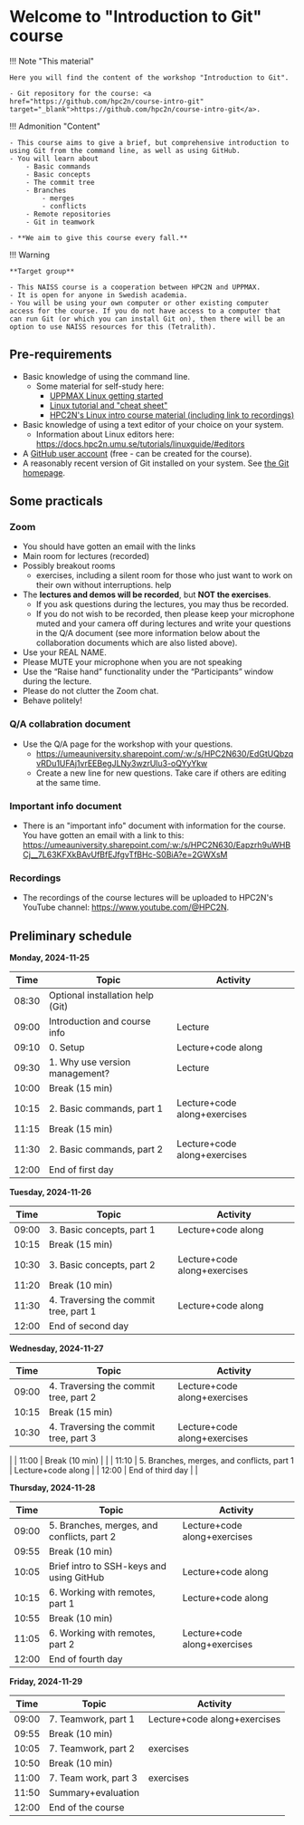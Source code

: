 # Welcome to "Introduction to Git" course 

!!! Note "This material"
   
    Here you will find the content of the workshop "Introduction to Git".

    - Git repository for the course: <a href="https://github.com/hpc2n/course-intro-git" target="_blank">https://github.com/hpc2n/course-intro-git</a>. 

!!! Admonition "Content" 

    - This course aims to give a brief, but comprehensive introduction to using Git from the command line, as well as using GitHub. 
    - You will learn about
        - Basic commands
        - Basic concepts
        - The commit tree
        - Branches
            - merges
            - conflicts
        - Remote repositories
        - Git in teamwork

    - **We aim to give this course every fall.**

!!! Warning 

    **Target group**
 
    - This NAISS course is a cooperation between HPC2N and UPPMAX. 
    - It is open for anyone in Swedish academia. 
    - You will be using your own computer or other existing computer access for the course. If you do not have access to a computer that can run Git (or which you can install Git on), then there will be an option to use NAISS resources for this (Tetralith).

## Pre-requirements
    
- Basic knowledge of using the command line.
    - Some material for self-study here: 
        - <a href="http://docs.uppmax.uu.se/getting_started/linux/" target="_blank">UPPMAX Linux getting started</a>
        - <a href="https://docs.hpc2n.umu.se/tutorials/linuxguide/" target="_blank">Linux tutorial and "cheat sheet"</a>
        - <a href="https://github.com/hpc2n/intro-linux" target="_blank">HPC2N's Linux intro course material (including link to recordings)</a> 
- Basic knowledge of using a text editor of your choice on your system.
    - Information about Linux editors here: <a href="https://docs.hpc2n.umu.se/tutorials/linuxguide/#editors" target="_blank">https://docs.hpc2n.umu.se/tutorials/linuxguide/#editors</a>
- A <a href="https://github.com/" target="_blank">GitHub user account</a> (free - can be created for the course).
- A reasonably recent version of Git installed on your system. See <a href="https://git-scm.com/" target="_blank">the Git homepage</a>.

## Some practicals

### Zoom

- You should have gotten an email with the links    
- Main room for lectures (recorded)
- Possibly breakout rooms
    - exercises, including a silent room for those who just want to work on their own without interruptions. 
     help
- The **lectures and demos will be recorded**, but **NOT the exercises**. 
    - If you ask questions during the lectures, you may thus be recorded. 
    - If you do not wish to be recorded, then please keep your microphone muted and your camera off during lectures and write your questions in the Q/A document (see more information below about the collaboration documents which are also listed above).
- Use your REAL NAME.
- Please MUTE your microphone when you are not speaking
- Use the “Raise hand” functionality under the “Participants” window during the lecture. 
- Please do not clutter the Zoom chat. 
- Behave politely!
    
### Q/A collabration document

- Use the Q/A page for the workshop with your questions.
    - <a href="https://umeauniversity.sharepoint.com/:w:/s/HPC2N630/EdGtUQbzqvRDu1UFAj1vrEEBegJLNy3wzrUlu3-oQYyYkw" target="_blank">https://umeauniversity.sharepoint.com/:w:/s/HPC2N630/EdGtUQbzqvRDu1UFAj1vrEEBegJLNy3wzrUlu3-oQYyYkw</a>
    - Create a new line for new questions. Take care if others are editing at the same time. 

### Important info document 

- There is an "important info" document with information for the course. You have gotten an email with a link to this: <a href="https://umeauniversity.sharepoint.com/:w:/s/HPC2N630/Eapzrh9uWHBCj__7L63KFXkBAvUfBfEJfgvTfBHc-S0BiA?e=2GWXsM" target="_blank">https://umeauniversity.sharepoint.com/:w:/s/HPC2N630/Eapzrh9uWHBCj__7L63KFXkBAvUfBfEJfgvTfBHc-S0BiA?e=2GWXsM</a>

### Recordings

- The recordings of the course lectures will be uploaded to HPC2N's YouTube channel: <a href="https://www.youtube.com/@HPC2N" target="_blank">https://www.youtube.com/@HPC2N</a>. 

## Preliminary schedule

**Monday, 2024-11-25**

| Time | Topic | Activity |
| ---- | ----- | -------- | 
| 08:30 | Optional installation help (Git) | |
| 09:00 | Introduction and course info | Lecture | 
| 09:10 | 0. Setup | Lecture+code along | 
| 09:30 | 1. Why use version management? | Lecture | 
| 10:00 | Break (15 min) | | 
| 10:15 | 2. Basic commands, part 1 | Lecture+code along+exercises | 
| 11:15 | Break (15 min) | | 
| 11:30 | 2. Basic commands, part 2 | Lecture+code along+exercises | 
| 12:00 | End of first day | |

**Tuesday, 2024-11-26**

| Time | Topic | Activity |
| ---- | ----- | -------- | 
| 09:00 | 3. Basic concepts, part 1 | Lecture+code along | 
| 10:15 | Break (15 min) | | 
| 10:30 | 3. Basic concepts, part 2 | Lecture+code along+exercises |
| 11:20 | Break (10 min) | |
| 11:30 | 4. Traversing the commit tree, part 1 | Lecture+code along | 
| 12:00 | End of second day | 

**Wednesday, 2024-11-27**

| Time | Topic | Activity |
| ---- | ----- | -------- |  
| 09:00 | 4. Traversing the commit tree, part 2 | Lecture+code along+exercises | 
| 10:15 | Break (15 min) | | 
| 10:30 | 4. Traversing the commit tree, part 3 | Lecture+code along+exercises
 |
| 11:00 | Break (10 min) | | 
| 11:10 | 5. Branches, merges, and conflicts, part 1 | Lecture+code along | 
| 12:00 | End of third day | | 

**Thursday, 2024-11-28**

| Time | Topic | Activity |
| ---- | ----- | -------- |  
| 09:00 | 5. Branches, merges, and conflicts, part 2 | Lecture+code along+exercises | 
| 09:55 | Break (10 min) | | 
| 10:05 | Brief intro to SSH-keys and using GitHub | Lecture+code along | 
| 10:15 | 6. Working with remotes, part 1 | Lecture+code along | 
| 10:55 | Break (10 min) | | 
| 11:05 | 6. Working with remotes, part 2 | Lecture+code along+exercises | 
| 12:00 | End of fourth day | | 

**Friday, 2024-11-29** 

| Time | Topic | Activity |
| ---- | ----- | -------- |
| 09:00 | 7. Teamwork, part 1 | Lecture+code along+exercises | 
| 09:55 | Break (10 min) | | 
| 10:05 | 7. Teamwork, part 2 | exercises | 
| 10:50 | Break (10 min) | 
| 11:00 | 7. Team work, part 3 | exercises | 
| 11:50 | Summary+evaluation | | 
| 12:00 | End of the course | | 
     

